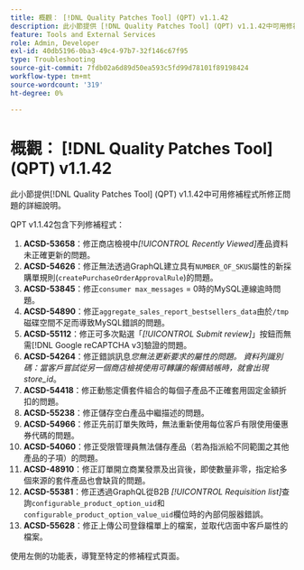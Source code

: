 ```yaml
---
title: 概觀： [!DNL Quality Patches Tool] (QPT) v1.1.42
description: 此小節提供 [!DNL Quality Patches Tool] (QPT) v1.1.42中可用修補程式所修正問題的詳細說明。
feature: Tools and External Services
role: Admin, Developer
exl-id: 40db5196-0ba3-49c4-97b7-32f146c67f95
type: Troubleshooting
source-git-commit: 7fdb02a6d89d50ea593c5fd99d78101f89198424
workflow-type: tm+mt
source-wordcount: '319'
ht-degree: 0%

---
```


# 概觀： [!DNL Quality Patches Tool] (QPT) v1.1.42

此小節提供[!DNL Quality Patches Tool] (QPT) v1.1.42中可用修補程式所修正問題的詳細說明。

QPT v1.1.42包含下列修補程式：

1. **ACSD-53658**：修正商店檢視中&#x200B;*[!UICONTROL Recently Viewed]*&#x200B;產品資料未正確更新的問題。
1. **ACSD-54626**：修正無法透過GraphQL建立具有`NUMBER_OF_SKUS`屬性的新採購單規則(`createPurchaseOrderApprovalRule`)的問題。
1. **ACSD-53845**：修正`consumer max_messages` = 0時的MySQL連線逾時問題。
1. **ACSD-54890**：修正`aggregate_sales_report_bestsellers_data`由於`/tmp`磁碟空間不足而導致MySQL錯誤的問題。
1. **ACSD-55112**：修正可多次點選「*[!UICONTROL Submit review]*」按鈕而無需[!DNL Google reCAPTCHA v3]驗證的問題。
1. **ACSD-54264**：修正錯誤訊息&#x200B;*您無法更新要求的屬性的問題。 資料列識別碼：當客戶嘗試從另一個商店檢視使用可轉讓的報價結帳時，就會出現store_id*。
1. **ACSD-54418**：修正動態定價套件組合的每個子產品不正確套用固定金額折扣的問題。
1. **ACSD-55238**：修正儲存空白產品中繼描述的問題。
1. **ACSD-54966**：修正先前訂單失敗時，無法重新使用每位客戶有限使用優惠券代碼的問題。
1. **ACSD-54060**：修正受限管理員無法儲存產品（若為指派給不同範圍之其他產品的子項）的問題。
1. **ACSD-48910**：修正訂單開立商業發票及出貨後，即使數量非零，指定給多個來源的套件產品也會缺貨的問題。
1. **ACSD-55381**：修正透過GraphQL從B2B *[!UICONTROL Requisition list]*&#x200B;查詢`configurable_product_option_uid`和`configurable_product_option_value_uid`欄位時的內部伺服器錯誤。
1. **ACSD-55628**：修正上傳公司登錄檔單上的檔案，並取代店面中客戶屬性的檔案。

使用左側的功能表，導覽至特定的修補程式頁面。
